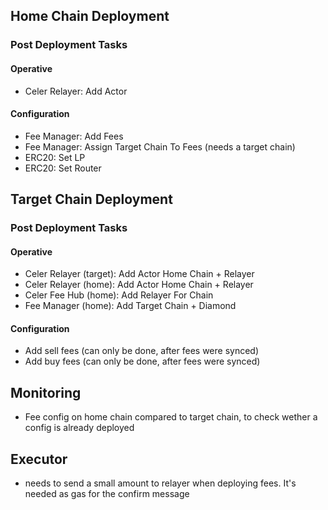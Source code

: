 ## Home Chain Deployment

### Post Deployment Tasks

#### Operative

- Celer Relayer: Add Actor

#### Configuration

- Fee Manager: Add Fees
- Fee Manager: Assign Target Chain To Fees (needs a target chain)
- ERC20: Set LP
- ERC20: Set Router

## Target Chain Deployment

### Post Deployment Tasks

#### Operative

- Celer Relayer (target): Add Actor Home Chain + Relayer
- Celer Relayer (home): Add Actor Home Chain + Relayer
- Celer Fee Hub (home): Add Relayer For Chain
- Fee Manager (home): Add Target Chain + Diamond

#### Configuration

- Add sell fees (can only be done, after fees were synced)
- Add buy fees (can only be done, after fees were synced)

## Monitoring

- Fee config on home chain compared to target chain, to check wether a config is already deployed

## Executor

- needs to send a small amount to relayer when deploying fees. It's needed as gas for the confirm message
